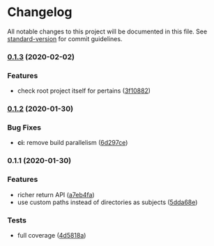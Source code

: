 # Changelog

All notable changes to this project will be documented in this file. See [standard-version](https://github.com/conventional-changelog/standard-version) for commit guidelines.

### [0.1.3](https://github.com/zetlen/pertain/compare/v0.1.2...v0.1.3) (2020-02-02)


### Features

* check root project itself for pertains ([3f10882](https://github.com/zetlen/pertain/commit/3f1088272c87377f777d6a54c9fc8a4615e86885))

### [0.1.2](https://github.com/zetlen/pertain/compare/v0.1.1...v0.1.2) (2020-01-30)


### Bug Fixes

* **ci:** remove build parallelism ([6d297ce](https://github.com/zetlen/pertain/commit/6d297ce2def277a51c3f991f0b1cf7798192227f))

### 0.1.1 (2020-01-30)


### Features

* richer return API ([a7eb4fa](https://github.com/zetlen/pertain/commit/a7eb4fa7726d7fff879d38f4e102cc643067bab5))
* use custom paths instead of directories as subjects ([5dda68e](https://github.com/zetlen/pertain/commit/5dda68ea510ffebdbb8f532d2936e46de1af3c11))


### Tests

* full coverage ([4d5818a](https://github.com/zetlen/pertain/commit/4d5818a14e18081ff3711ebed1458e859d214067))
